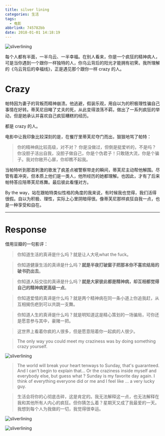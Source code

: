 ```yaml
---
title: silver lining
categories: 生活
tags:
  - 电影
abbrlink: 745782bb
date: 2018-01-01 14:18:19
---
```


![sliverlining](../../../../images/movie_capture/sliverLining_1.jpg)

每个人都有半面，一半乌云、一半幸福。在别人看来，你是一个疯狂的精神病人，可是当你遇到一个跟你一样独特的人，你乌云背后的阳光才能拥有初霁。我所理解的《乌云背后的幸福线》，正是遇见那个跟你一样 crazy 的人。

<!-- more -->

# Crazy

帕特因为妻子的背叛而精神崩溃。他逃避，假装乐观，用自以为的积极理性骗自己事情在好转。蒂芙尼目睹了丈夫的死，从此变得浪荡不羁，做出了一系列疯狂的举动，但是她承认并喜欢自己疯狂糟糕的经历。

都是 crazy 的人。

电影中让我印象比较深刻的是，在餐厅里蒂芙尼夺门而出，狠狠地骂了帕特：

> 你的精神病比较高级，对不对？ 你是没做过，但倒是挺爱听的，不是吗？ 你没胆子活出自我，没胆子做自己，你是个伪君子！只敢随大流，你是个骗子。我对你敞开心扉，你却瞧不起我。

当帕特听到那首刺激的歌发了疯差点被警察带走的瞬间，蒂芙尼主动帮他解围。尽管有着冲突，但本质上他们是一类人，他所经历的她都理解。也因此，才有了后来帕特答应陪蒂芙尼练舞。最后彼此看懂对方。

By the way，站在跟帕特类似性格的角度的我来说，有时候我也觉得，我们活得很假。自以为积极、理性，实际上心里阴暗得很。像蒂芙尼那样疯狂自我一点，也是一种享受和自在。

---

# Response

借用豆瓣的一句影评：

> 你知道生活的真谛是什么吗？就是让人大吼what the fuck。

> 你知道健康生活的真谛是什么吗？**就是半夜打破窗子把那本你不喜欢结局的破书扔出去**。

> 你知道人际交往的真谛是什么吗？**就是大家彼此都是精神病，却互相都觉得自己的精神病更高级一点**。

> 你知道爱情的真谛是什么吗？就是两个精神病在同一条小道上你追我赶，从互相揭伤疤到可以共跳一支舞。

> 你知道人生的真谛是什么吗？就是明知道这是精心策划的一场骗局，可你还是愿意参与其中，豪赌一把。

> 这世界上看着你疯的人很多，但是愿意陪着你一起疯的人很少。

> The only way you could meet my craziness was by doing something crazy yourself.

![sliverlining](../../../../images/movie_capture/sliverLining_4.jpg)


> The world will break your heart tenways to Sunday, that's guaranteed. And I can't begin to explain that... Or the craziness inside myself and everybody else, but guess what ? Sunday is my favorite day again. I think of everything everyone did or me and I feel like ... a very lucky guy.

> 生活会将你的心彻底击碎，这是肯定的。我无法解释这一点，也无法解释在我和其他所有人内心的疯狂。但你猜怎么着？星期天又成了我最爱的一天。我想到每个人为我做的一切，我觉得很幸运。


![sliverlining](../../../../images/movie_capture/sliverLining_2.jpg)

![sliverlining](../../../../images/movie_capture/sliverLining_3.jpg)
